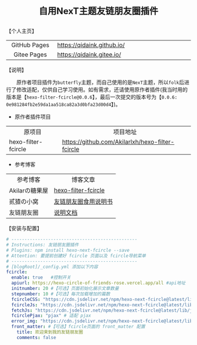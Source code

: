 # <p align="center"><font size=5>自用NexT主题友链朋友圈插件</font></p>

【个人主页】

<table>
    <tr>
        <td align="center" width=150px>GitHub Pages</td>
        <td align="left" width=450px>
            <a href="https://qidaink.github.io/" target="_blank">https://qidaink.github.io/</a>
        </td>
    </tr>
    <tr>
        <td align="center" width=150px>Gitee Pages</td>
        <td align="left" >
            <a href="https://qidaink.gitee.io/" target="_blank">https://qidaink.gitee.io/</a>
        </td>
    </tr>
</table>

【说明】

&emsp;&emsp;原作者项目插件为`butterfly`主题，而自己使用的是`NexT`主题，所以`folk`后进行了修改适配，仅供自己学习使用。如有需求，还请使用原作者插件(我当时用的版本是【`hexo-filter-fcircle@0.0.6`】，最后一次提交的版本号为【`0.0.6: 0e981284fb2e59da1aa518ca82a3d0bfa23d00d4`】)。

- 原作者插件项目

<table>
    <tr>
        <td align="center">原项目</td>
        <td align="center">项目地址</td>
    </tr>
    <tr>
        <td align="left">hexo-filter-fcircle</td>
        <td align="left"><a href="https://github.com/Akilarlxh/hexo-filter-fcircle" target="_blank">https://github.com/Akilarlxh/hexo-filter-fcircle</td>
    </tr>
</table>


- 参考博客

<table>
    <tr>
        <td align="center">参考博客</td>
        <td align="center">博客文章</td>
    </tr>
    <tr>
        <td align="left">Akilarの糖果屋</td>
        <td align="left"><a href="https://akilar.top/posts/62f13a97/" target="_blank">hexo-filter-fcircle</td>
    </tr>
    <tr>
        <td align="left">贰猹の小窝</td>
        <td align="left"><a href="https://akilar.top/posts/615e2dec/" target="_blank">友链朋友圈食用说明书</td>
    </tr>
    <tr>
        <td align="left">友链朋友圈</td>
        <td align="left"><a href="https://hexo-circle-of-friends-doc.vercel.app/" target="_blank">说明文档</td>
    </tr>
</table>

【安装与配置】

```yml
# ------------------------------------------------
# Instructions: 友链朋友圈插件
# Plugins: npm install hexo-next-fcircle --save
# Attention: 要提前创建好 fcircle 页面以及 fcircle导航菜单
# ------------------------------------------------
# [blogRoot]/_config.yml 添加以下内容
fcircle:
  enable: true   #控制开关
  apiurl: https://hexo-circle-of-friends-rose.vercel.app/all #api地址
  initnumber: 20 #【可选】页面初始化展示文章数量
  stepnumber: 10 #【可选】每次加载增加的篇数
  fcircleCSS: "https://cdn.jsdelivr.net/npm/hexo-next-fcircle@latest/lib/css/default.min.css"     #【可选】开发者接口，自定义css链接
  fcircleJs: "https://cdn.jsdelivr.net/npm/hexo-next-fcircle@latest/lib/js/fcircle.min.js"
  fetchJs: "https://cdn.jsdelivr.net/npm/hexo-next-fcircle@latest/lib/js/fetch.min.js"      #【可选】开发者接口，自定义js链接
  fcirclePjax: "pjax" # 适配 pjax
  error_img: "https://cdn.jsdelivr.net/npm/hexo-next-fcircle@latest/lib/img/friends_404.gif"
  front_matter: #【可选】fcircle页面的 front_matter 配置
    title: 欢迎来到我的友链朋友圈
    comments: false
```
